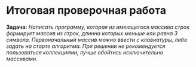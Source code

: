# Итоговая проверочная работа

**Задача:**
*Написать программу, которая из имеющегося массива строк формирует массив из строк, длинна которых меньше или равна 3 символа. Первоначальный массив можно ввести с клавиатуры, либо задать на старте алгоритма. При решении не рекомендуется пользоваться коллекциями, лучше обойтись исключительно массивами.*